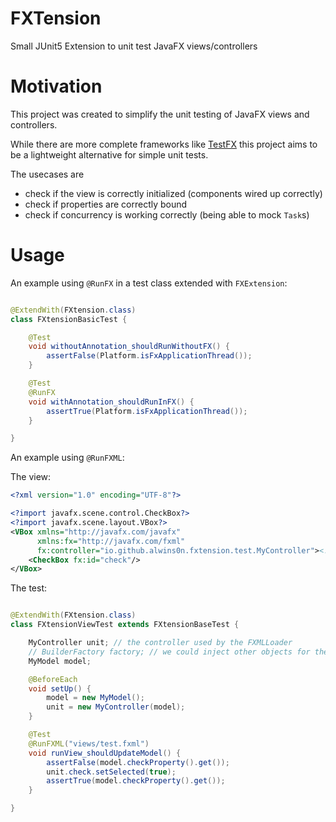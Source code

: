 # FXTension

Small JUnit5 Extension to unit test JavaFX views/controllers

# Motivation

This project was created to simplify the unit testing of JavaFX views and controllers.

While there are more complete frameworks like [TestFX](https://github.com/TestFX/TestFX) this project aims to be a
lightweight alternative for simple unit tests.

The usecases are

- check if the view is correctly initialized (components wired up correctly)
- check if properties are correctly bound
- check if concurrency is working correctly (being able to mock `Task`s)

# Usage

An example using `@RunFX` in a test class extended with `FXExtension`:

```java

@ExtendWith(FXtension.class)
class FXtensionBasicTest {

    @Test
    void withoutAnnotation_shouldRunWithoutFX() {
        assertFalse(Platform.isFxApplicationThread());
    }

    @Test
    @RunFX
    void withAnnotation_shouldRunInFX() {
        assertTrue(Platform.isFxApplicationThread());
    }

}
```

An example using `@RunFXML`:

The view:

```xml
<?xml version="1.0" encoding="UTF-8"?>

<?import javafx.scene.control.CheckBox?>
<?import javafx.scene.layout.VBox?>
<VBox xmlns="http://javafx.com/javafx"
      xmlns:fx="http://javafx.com/fxml"
      fx:controller="io.github.alwins0n.fxtension.test.MyController"><!-- instance of this must be a field in the test -->
    <CheckBox fx:id="check"/>
</VBox>
```

The test:

```java

@ExtendWith(FXtension.class)
class FXtensionViewTest extends FXtensionBaseTest {

    MyController unit; // the controller used by the FXMLLoader
    // BuilderFactory factory; // we could inject other objects for the FXMLLoader here
    MyModel model;

    @BeforeEach
    void setUp() {
        model = new MyModel();
        unit = new MyController(model);
    }

    @Test
    @RunFXML("views/test.fxml")
    void runView_shouldUpdateModel() {
        assertFalse(model.checkProperty().get());
        unit.check.setSelected(true);
        assertTrue(model.checkProperty().get());
    }

}
```
